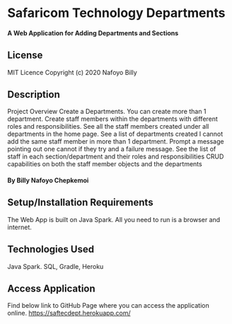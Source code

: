 # Safaricom Technology Departments
#### A Web Application for Adding Departments and Sections

## License

MIT Licence Copyright (c) 2020 Nafoyo Billy

## Description
Project Overview
Create a Departments. You can create more than 1 department.
Create staff members within the departments with different roles and responsibilities.
See all the staff members created under all departments in the home page.
See a list of departments created
I cannot add the same staff member in more than 1 department. Prompt a message pointing out one cannot if they try and a failure message.
See the list of staff in each section/department and their roles and responsibilities
CRUD capabilities on both the staff member objects and the departments
 #### By **Billy Nafoyo Chepkemoi**

## Setup/Installation Requirements
The Web App is built on Java Spark. All you need to run is a browser and internet. 


## Technologies Used
Java Spark.
SQL,
Gradle,
Heroku

## Access Application
Find below link to GitHub Page where you can access the application online.
https://saftecdept.herokuapp.com/

